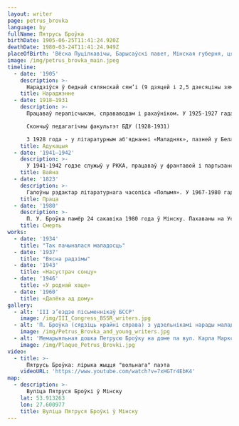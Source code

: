 ```yaml
---
layout: writer
page: petrus_brovka
language: by
fullName: Пятрусь Броўка
birthDate: 1905-06-25T11:41:24.920Z
deathDate: 1980-03-24T11:41:24.949Z
placeOfBirth: 'Вёска Пуцілкавічы, Барысаўскі павет, Мінская губерня, цяпер Ушацкі раён, Віцебская вобласць'
image: /img/petrus_brovka_main.jpeg
timeline:
  - date: '1905'
    description: >-
      Нарадзіўся ў беднай сялянскай сям’і (9 дзяцей і 2,5 дзесяціны зямлі). Бацька, Усцін Адамавіч, рабіў куфры, шафы і толькі гэтым прырабляў на пражытак сям’і. Маці, Алена Сцяпанаўна, была занята хатняй працай, клопатамі пра дзяцей (у час нямецкай акупацыі вывезена ў Асвенцім, дзе і загінула, ёй прысвечана паэма «Голас сэрца» (1960)).
    title: Нараджэнне
  - date: 1918—1931
    description: >-
      Працаваў перапісчыкам, справаводам і рахаўніком. У 1925-1927 гадах быў загадчык аддзела акруговыя камісіі камсамола ў Полацку. У 1927-1928 гадах - адказным сакратаром рэдакцыі газеты «Чырвоная Полаччына».

      Скончыў педагагічны факультэт БДУ (1928-1931)

      З 1928 года - у літаратурным аб'яднанні «Маладняк», пазней у Беларускай асацыяцыі пралетарскіх пісьменнікаў (БелАПП).
    title: Адукацыя
  - date: '1941—1942'
    description: >-
      У 1941-1942 годзе служыў у РККА, працаваў у франтавой і партызанскага друку. У 1943-1945 гадах быў адказным сакратаром СП БССР.
    title: Вайна
  - date: '1823'
    description: >-
      Галоўны рэдактар літаратурнага часопіса «Полымя». У 1967-1980 гады - галоўны рэдактар Беларускай савецкай энцыклапедыі (цяпер - "Беларуская Энцыклапедыя імя П. Броўкі"). У 1948-1967 гады - старшыня Праўлення СП БССР.
    title: Праца
  - date: '1980'
    description: >-
      П. У. Броўка памёр 24 сакавіка 1980 года ў Мінску. Пахаваны на Усходніх могілках.
    title: Смерть
works:
  - date: '1934'
    title: "Так пачыналася маладосць"
  - date: '1937'
    title: "Вясна радзімы"
  - date: '1943'
    title: «Насустрач сонцу»
  - date: '1946'
    title: «У роднай хаце»
  - date: '1960'
    title: «Далёка ад дому»
gallery:
  - alt: 'III з’ездзе пісьменнікаў БССР'
    image: /img/III_Congress_BSSR_writers.jpg
  - alt: 'П. Броўка (сядзіць крайні справа) з удзельнікамі нарады маладых пісьменнікаў (верасень 1955).'
    image: /img/Petrus_Brovka_and_young_writers.jpg
  - alt: 'Мемарыяльная дошка Петрусю Броўку на доме па вул. Карла Маркса, 30 у Мінску'
    image: /img/Plaque_Petrus_Brovki.jpg
video:
  - title: >-
      Пятрусь Броўка: лірыка жыцця "вольнага" паэта
    videoURL: 'https://www.youtube.com/watch?v=7xHGTr4EbK4'
map:
  - description: >-
      Вуліца Пятруся Броўкі ў Мінску
    lat: 53.913263
    lon: 27.600977
    title: Вуліца Пятруся Броўкі ў Мінску
---
```


